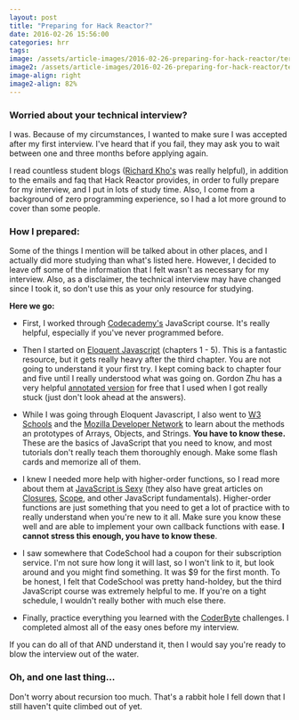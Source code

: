 ```yaml
---
layout: post
title: "Preparing for Hack Reactor?"
date: 2016-02-26 15:56:00
categories: hrr
tags:
image: /assets/article-images/2016-02-26-preparing-for-hack-reactor/terminal-sublime-blurred.jpg
image2: /assets/article-images/2016-02-26-preparing-for-hack-reactor/terminal-sublime-blurred-mobile.jpg
image-align: right
image2-align: 82%
---
```


### Worried about your technical interview?
I was. Because of my circumstances, I wanted to make sure I was accepted after my first interview. I've heard that if you fail, they may ask you to wait between one and three months before applying again.  

I read countless student blogs ([Richard Kho's](http://richardkho.com/choosing-hack-reactor/) was really helpful), in addition to the emails and faq that Hack Reactor provides, in order to fully prepare for my interview, and I put in lots of study time. Also, I come from a background of zero programming experience, so I had a lot more ground to cover than some people.


### How I prepared:

Some of the things I mention will be talked about in other places, and I actually did more studying than what's listed here. However, I decided to leave off some of the information that I felt wasn't as necessary for my interview. Also, as a disclaimer, the technical interview may have changed since I took it, so don't use this as your only resource for studying.  

**Here we go:**

- First, I worked through [Codecademy's](https://www.codecademy.com/) JavaScript course. It's really helpful, especially if you've never programmed before.  

- Then I started on [Eloquent Javascript](http://eloquentjavascript.net/) (chapters 1 - 5). This is a fantastic resource, but it gets really heavy after the third chapter. You are not going to understand it your first try. I kept coming back to chapter four and five until I really understood what was going on. Gordon Zhu has a very helpful [annotated version](http://watchandcode.com/courses/eloquent-javascript-the-annotated-version) for free that I used when I got really stuck (just don't look ahead at the answers). 

- While I was going through Eloquent Javascript, I also went to [W3 Schools](http://www.w3schools.com/js/) and the [Mozilla Developer Network](https://developer.mozilla.org/en-US/docs/Web/JavaScript) to learn about the methods an prototypes of Arrays, Objects, and Strings. **You have to know these.** These are the basics of JavaScript that you need to know, and most tutorials don't really teach them thoroughly enough. Make some flash cards and memorize all of them.  

- I knew I needed more help with higher-order functions, so I read more about them at [JavaScript is Sexy](http://javascriptissexy.com/understand-javascript-callback-functions-and-use-them/) (they also have great articles on [Closures](http://javascriptissexy.com/understand-javascript-closures-with-ease/), [Scope](http://javascriptissexy.com/javascript-variable-scope-and-hoisting-explained/), and other JavaScript fundamentals). Higher-order functions are just something that you need to get a lot of practice with to really understand when you're new to it all. Make sure you know these well and are able to implement your own callback functions with ease. **I cannot stress this enough, you have to know these**.

- I saw somewhere that CodeSchool had a coupon for their subscription service. I'm not sure how long it will last, so I won't link to it, but look around and you might find something. It was $9 for the first month. To be honest, I felt that CodeSchool was pretty hand-holdey, but the third JavaScript course was extremely helpful to me. If you're on a tight schedule, I wouldn't really bother with much else there.  

- Finally, practice everything you learned with the [CoderByte](https://coderbyte.com/) challenges. I completed almost all of the easy ones before my interview.  

If you can do all of that AND understand it, then I would say you're ready to blow the interview out of the water.  

### Oh, and one last thing...

Don't worry about recursion too much. That's a rabbit hole I fell down that I still haven't quite climbed out of yet.
